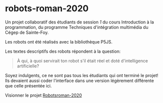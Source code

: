 # robots-roman-2020

Un projet collaboratif des étudiants de session _1_ du cours Introduction à la programmation,
du programme Techniques d'intégration multimédia du Cégep de Sainte-Foy. 

Les robots ont été réalisés avec la bibliothèque P5JS.

Les textes descriptifs des robots répondent à la question: 
> À qui, à quoi servirait ton robot s'il était réel et doté d'intelligence artificielle?

Soyez indulgents, ce ne sont pas tous les étudiants qui ont terminé le projet! 
Ils devaient aussi coder l'interface dans une version légèrement différente que celle présentée ici.

Visionner le projet [Robotsroman-2020](https://evefevrier.github.io/robots-roman-2020/)

